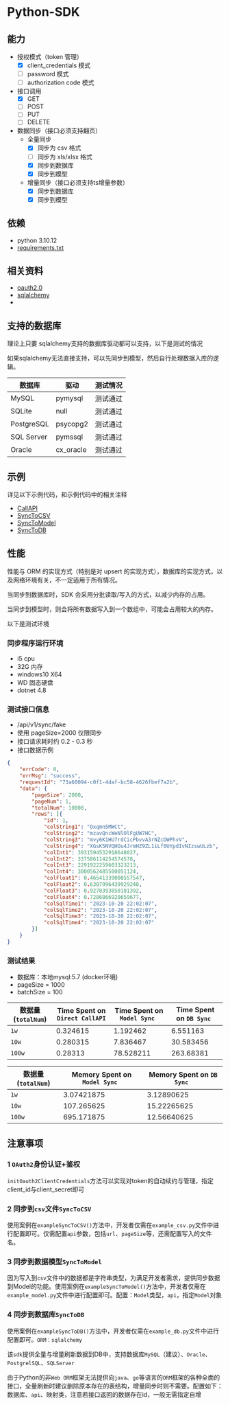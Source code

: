 # Python-SDK

## 能力
- 授权模式（token 管理）
    - [x] client_credentials 模式
    - [ ] password 模式
    - [ ] authorization code 模式
- 接口调用
    - [x] GET
    - [ ] POST
    - [ ] PUT
    - [ ] DELETE
- 数据同步（接口必须支持翻页）
    - 全量同步
        - [x] 同步为 csv 格式
        - [ ] 同步为 xls/xlsx 格式
        - [x] 同步到数据库
        - [x] 同步到模型
    - 增量同步（接口必须支持ts增量参数）
        - [x] 同步到数据库
        - [x] 同步到模型

## 依赖
- python 3.10.12
- [requirements.txt](requirements.txt)

## 相关资料
- [oauth2.0](https://oauth.net/2/)
- [sqlalchemy](https://www.sqlalchemy.org/)
-
## 支持的数据库
理论上只要 sqlalchemy支持的数据库驱动都可以支持，以下是测试的情况

如果sqlalchemy无法直接支持，可以先同步到模型，然后自行处理数据入库的逻辑。

| 数据库        | 驱动                     | 测试情况 |
|------------|----------------------------| --- |
| MySQL      | pymysql                    | 测试通过 |
| SQLite     | null                       | 测试通过 |
| PostgreSQL | psycopg2                   | 测试通过 |
| SQL Server | pymssql                    | 测试通过 |
| Oracle     | cx_oracle                  | 测试通过 |

## 示例

详见以下示例代码，和示例代码中的相关注释

- [CallAPI](example/example.py)
- [SyncToCSV](example/example_csv.py)
- [SyncToModel](example/example_model.py)
- [SyncToDB](example/example_db.py)


## 性能

性能与 ORM 的实现方式（特别是对 upsert 的实现方式），数据库的实现方式，以及网络环境有关，不一定适用于所有情况。

当同步到数据库时，SDK 会采用分批读取/写入的方式，以减少内存的占用。

当同步到模型时，则会将所有数据写入到一个数组中，可能会占用较大的内存。

以下是测试环境

### 同步程序运行环境
- i5 cpu
- 32G 内存
- windows10 X64
- WD 固态硬盘
- dotnet 4.8

### 测试接口信息
- /api/v1/sync/fake
- 使用 pageSize=2000 仅限同步
- 接口请求耗时约 0.2 - 0.3 秒
- 接口数据示例

```json
{
	"errCode": 0,
	"errMsg": "success",
	"requestId": "73a60094-c0f1-4daf-bc58-4626fbef7a2b",
	"data": {
		"pageSize": 2000,
		"pageNum": 1,
		"totalNum": 10000,
		"rows": [{
			"id": 1,
			"colString1": "Oxqmn5MWCt",
			"colString2": "mzavQncWeNlOlFgUW7HC",
			"colString3": "mvy6K1HU7rdCicPbvvA3rNZcDWPhvV",
			"colString4": "XGsK5NVQHOu4JrmHZ9ZL1iLf0UYpdIvNIzswULzb",
			"colInt1": 3931594532918648027,
			"colInt2": 337586114254574578,
			"colInt3": 2291922259603323213,
			"colInt4": 3000562485500051124,
			"colFloat1": 0.46541339000557547,
			"colFloat2": 0.6307996439929248,
			"colFloat3": 0.9278393850101392,
			"colFloat4": 0.7286866920659677,
			"colSqlTime1": "2023-10-20 22:02:07",
			"colSqlTime2": "2023-10-20 22:02:07",
			"colSqlTime3": "2023-10-20 22:02:07",
			"colSqlTime4": "2023-10-20 22:02:07"
		}]
	}
}
```

### 测试结果
- 数据库：本地mysql:5.7 (docker环境)
- pageSize = 1000
- batchSize = 100

| 数据量(`totalNum`) | Time Spent on `Direct CallAPI` | Time Spent on `Model Sync ` | Time Spent on `DB Sync ` |
| ------------------ | ------------------------------ | --------------------------- | ------------------------ |
| `1w`               | 0.324615                       | 1.192462                    | 6.551163                 |
| `10w`              | 0.280315                       | 7.836467                    | 30.583456                |
| `100w`             | 0.28313                        | 78.528211                   | 263.68381                |

| 数据量(`totalNum`) | Memory Spent on `Model Sync ` | Memory Spent on `DB Sync ` |
| ------------------ | ----------------------------- | -------------------------- |
| `1w`               | 3.07421875                    | 3.12890625                 |
| `10w`              | 107.265625                    | 15.22265625                |
| `100w`             | 695.171875                    | 12.56640625                |


## 注意事项

### 1 `OAuth2`身份认证+鉴权

`initOauth2ClientCredentials`方法可以实现对token的自动续约与管理，指定client_id与client_secret即可

### 2 同步到`csv`文件`SyncToCSV`

使用案例在`exampleSyncToCSV()`方法中，开发者仅需在`example_csv.py`文件中进行配置即可。仅需配置`api`参数，包括`url`、`pageSize`等，还需配置写入的文件名。

### 3 同步到数据模型`SyncToModel`

因为写入到`csv`文件中的数据都是字符串类型，为满足开发者需求，提供同步数据到Model的功能。使用案例在`exampleSyncToModel()`方法中，开发者仅需在`example_model.py`文件中进行配置即可。配置：`Model`类型，`api`，指定`Model`对象

### 4 同步到数据库`SyncToDB`

使用案例在`exampleSyncToDB()`方法中，开发者仅需在`example_db.py`文件中进行配置即可。`ORM：sqlalchemy`

该`sdk`提供全量与增量刷新数据到DB中，支持数据库`MySQL`（建议）、`Oracle`、`PostgrelSQL`、`SQLServer`

由于Python的非`Web ORM`框架无法提供向`java`、`go`等语言的`ORM`框架的各种全面的接口，全量刷新时建议删除原本存在的表结构，增量同步时则不需要。配置如下：数据库、`api`、映射类，注意若接口返回的数据存在id，一般无需指定自增

